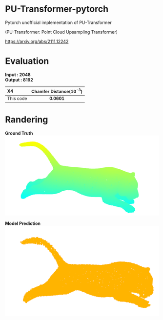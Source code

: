 # PU-Transformer-pytorch
Pytorch unofficial implementation of PU-Transformer

(PU-Transformer: Point Cloud Upsampling Transformer)

https://arxiv.org/abs/2111.12242

# Evaluation
**Input : 2048**  
**Output : 8192**

| X4 | Chamfer Distance(10<sup>-3</sup>)|
|:--------|:--------:|
| This code | **0.0601**| 


# Randering
**Ground Truth**
![ex_screenshot](./img/20220407_163626_gt.png)

**Model Prediction**
![ex_screenshot](./img/20220407_163626_predict.png)

